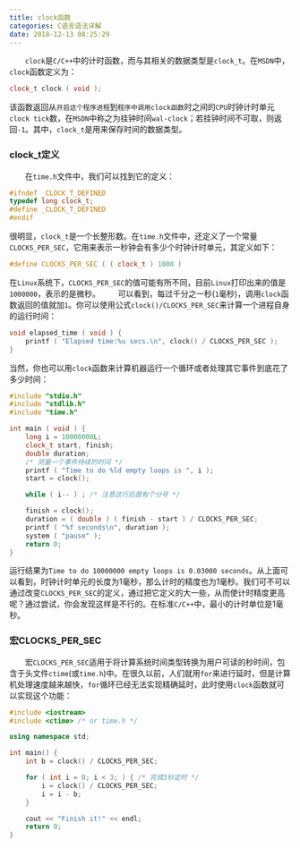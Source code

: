 ```yaml
---
title: clock函数
categories: C语言语法详解
date: 2018-12-13 08:25:29
---
```

&emsp;&emsp;`clock`是`C/C++`中的计时函数，而与其相关的数据类型是`clock_t`。在`MSDN`中，`clock`函数定义为：<!--more-->

``` cpp
clock_t clock ( void );
```

该函数返回从`开启这个程序进程`到`程序中调用clock函数`时之间的`CPU`时钟计时单元`clock tick`数，在`MSDN`中称之为挂钟时间`wal-clock`；若挂钟时间不可取，则返回`-1`。其中，`clock_t`是用来保存时间的数据类型。

### clock_t定义

&emsp;&emsp;在`time.h`文件中，我们可以找到它的定义：

``` cpp
#ifndef _CLOCK_T_DEFINED
typedef long clock_t;
#define _CLOCK_T_DEFINED
#endif
```

很明显，`clock_t`是一个长整形数。在`time.h`文件中，还定义了一个常量`CLOCKS_PER_SEC`，它用来表示一秒钟会有多少个时钟计时单元，其定义如下：

``` cpp
#define CLOCKS_PER_SEC ( ( clock_t ) 1000 )
```

在`Linux`系统下，`CLOCKS_PER_SEC`的值可能有所不同，目前`Linux`打印出来的值是`1000000`，表示的是微秒。
&emsp;&emsp;可以看到，每过千分之一秒(`1`毫秒)，调用`clock`函数返回的值就加`1`。你可以使用公式`clock()/CLOCKS_PER_SEC`来计算一个进程自身的运行时间：

``` cpp
void elapsed_time ( void ) {
    printf ( "Elapsed time:%u secs.\n", clock() / CLOCKS_PER_SEC );
}
```

当然，你也可以用`clock`函数来计算机器运行一个循环或者处理其它事件到底花了多少时间：

``` cpp
#include "stdio.h"
#include "stdlib.h"
#include "time.h"

int main ( void ) {
    long i = 10000000L;
    clock_t start, finish;
    double duration;
    /* 测量一个事件持续的时间 */
    printf ( "Time to do %ld empty loops is ", i );
    start = clock();

    while ( i-- ) ; /* 注意这行后面有个分号 */

    finish = clock();
    duration = ( double ) ( finish - start ) / CLOCKS_PER_SEC;
    printf ( "%f seconds\n", duration );
    system ( "pause" );
    return 0;
}
```

运行结果为`Time to do 10000000 empty loops is 0.03000 seconds`。从上面可以看到，时钟计时单元的长度为1毫秒，那么计时的精度也为1毫秒。我们可不可以通过改变`CLOCKS_PER_SEC`的定义，通过把它定义的大一些，从而使计时精度更高呢？通过尝试，你会发现这样是不行的。在标准`C/C++`中，最小的计时单位是1毫秒。

### 宏CLOCKS_PER_SEC

&emsp;&emsp;宏`CLOCKS_PER_SEC`适用于将计算系统时间类型转换为用户可读的秒时间，包含于头文件`ctime`(或`time.h`)中。在很久以前，人们就用`for`来进行延时，但是计算机处理速度越来越快，`for`循环已经无法实现精确延时，此时使用`clock`函数就可以实现这个功能：

``` cpp
#include <iostream>
#include <ctime> /* or time.h */

using namespace std;

int main() {
    int b = clock() / CLOCKS_PER_SEC;

    for ( int i = 0; i < 3; ) { /* 完成3秒定时 */
        i = clock() / CLOCKS_PER_SEC;
        i = i - b;
    }

    cout << "Finish it!" << endl;
    return 0;
}
```